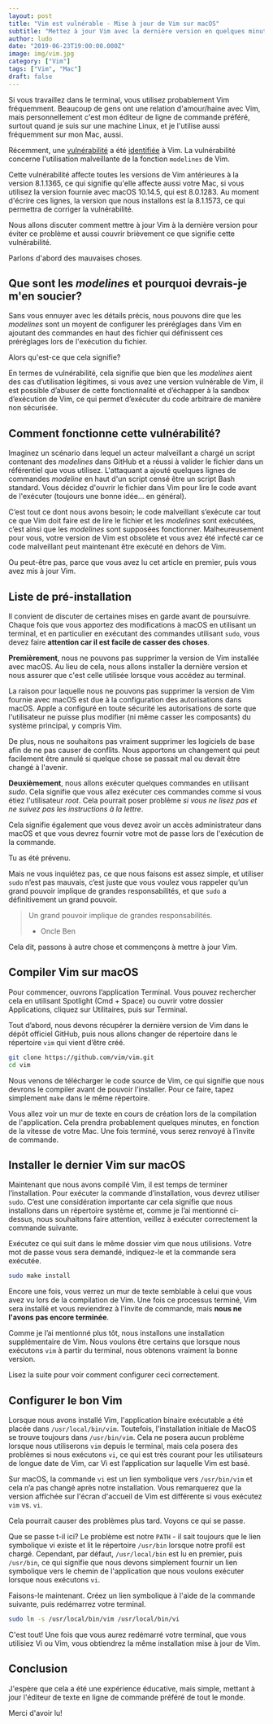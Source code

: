 ```yaml
---
layout: post
title: "Vim est vulnérable - Mise à jour de Vim sur macOS"
subtitle: "Mettez à jour Vim avec la dernière version en quelques minutes."
author: ludo
date: "2019-06-23T19:00:00.000Z"
image: img/vim.jpg
category: ["Vim"]
tags: ["Vim", "Mac"]
draft: false
---
```


Si vous travaillez dans le terminal, vous utilisez probablement Vim fréquemment. Beaucoup de gens ont une relation d'amour/haine avec Vim, mais personnellement c'est mon éditeur de ligne de commande préféré, surtout quand je suis sur une machine Linux, et je l'utilise aussi fréquemment sur mon Mac, aussi.

Récemment, une [vulnérabilité](https://nvd.nist.gov/vuln/detail/CVE-2019-12735) a été [identifiée](https://github.com/numirias/security/blob/master/doc/2019-06-04_ace-vim-neovim.md) à Vim. La vulnérabilité concerne l'utilisation malveillante de la fonction `modelines` de Vim.

Cette vulnérabilité affecte toutes les versions de Vim antérieures à la version 8.1.1365, ce qui signifie qu'elle affecte aussi votre Mac, si vous utilisez la version fournie avec macOS 10.14.5, qui est 8.0.1283. Au moment d'écrire ces lignes, la version que nous installons est la 8.1.1573, ce qui permettra de corriger la vulnérabilité.

Nous allons discuter comment mettre à jour Vim à la dernière version pour éviter ce problème et aussi couvrir brièvement ce que signifie cette vulnérabilité.

Parlons d'abord des mauvaises choses.

## Que sont les _modelines_ et pourquoi devrais-je m'en soucier?

Sans vous ennuyer avec les détails précis, nous pouvons dire que les _modelines_ sont un moyent de configurer les préréglages dans Vim en ajoutant des commandes en haut des fichier qui définissent ces préréglages lors de l'exécution du fichier.

Alors qu'est-ce que cela signifie?

En termes de vulnérabilité, cela signifie que bien que les _modelines_ aient des cas d’utilisation légitimes, si vous avez une version vulnérable de Vim, il est possible d’abuser de cette fonctionnalité et d’échapper à la sandbox d’exécution de Vim, ce qui permet d’exécuter du code arbitraire de manière non sécurisée.

## Comment fonctionne cette vulnérabilité?

Imaginez un scénario dans lequel un acteur malveillant a chargé un script contenant des _modelines_ dans GitHub et a réussi à valider le fichier dans un référentiel que vous utilisez. L'attaquant a ajouté quelques lignes de commandes _modeline_ en haut d'un script censé être un script Bash standard. Vous décidez d'ouvrir le fichier dans Vim pour lire le code avant de l'exécuter (toujours une bonne idée... en général).

C’est tout ce dont nous avons besoin; le code malveillant s’exécute car tout ce que Vim doit faire est de lire le fichier et les _modelines_ sont exécutées, c’est ainsi que les _modelines_ sont supposées fonctionner. Malheureusement pour vous, votre version de Vim est obsolète et vous avez été infecté car ce code malveillant peut maintenant être exécuté en dehors de Vim.

Ou peut-être pas, parce que vous avez lu cet article en premier, puis vous avez mis à jour Vim.

## Liste de pré-installation

Il convient de discuter de certaines mises en garde avant de poursuivre. Chaque fois que vous apportez des modifications à macOS en utilisant un terminal, et en particulier en exécutant des commandes utilisant `sudo`, vous devez faire **attention car il est facile de casser des choses**.

**Premièrement**, nous ne pouvons pas supprimer la version de Vim installée avec macOS. Au lieu de cela, nous allons installer la dernière version et nous assurer que c'est celle utilisée lorsque vous accédez au terminal.

La raison pour laquelle nous ne pouvons pas supprimer la version de Vim fournie avec macOS est due à la configuration des autorisations dans macOS. Apple a configuré en toute sécurité les autorisations de sorte que l'utilisateur ne puisse plus modifier (ni même casser les composants) du système principal, y compris Vim.

De plus, nous ne souhaitons pas vraiment supprimer les logiciels de base afin de ne pas causer de conflits. Nous apportons un changement qui peut facilement être annulé si quelque chose se passait mal ou devait être changé à l'avenir.

**Deuxièmement**, nous allons exécuter quelques commandes en utilisant _sudo_. Cela signifie que vous allez exécuter ces commandes comme si vous étiez l'utilisateur _root_. Cela pourrait poser problème _si vous ne lisez pas et ne suivez pas les instructions à la lettre_.

Cela signifie également que vous devez avoir un accès administrateur dans macOS et que vous devrez fournir votre mot de passe lors de l'exécution de la commande.

Tu as été prévenu.

Mais ne vous inquiétez pas, ce que nous faisons est assez simple, et utiliser `sudo` n’est pas mauvais, c’est juste que vous voulez vous rappeler qu’un grand pouvoir implique de grandes responsabilités, et que `sudo` a définitivement un grand pouvoir.

> Un grand pouvoir implique de grandes responsabilités.
> - Oncle Ben

Cela dit, passons à autre chose et commençons à mettre à jour Vim.

## Compiler Vim sur macOS

Pour commencer, ouvrons l’application Terminal. Vous pouvez rechercher cela en utilisant Spotlight (Cmd + Space) ou ouvrir votre dossier Applications, cliquez sur Utilitaires, puis sur Terminal.

Tout d’abord, nous devons récupérer la dernière version de Vim dans le dépôt officiel GitHub, puis nous allons changer de répertoire dans le répertoire `vim` qui vient d’être créé.

```bash
git clone https://github.com/vim/vim.git
cd vim
```

Nous venons de télécharger le code source de Vim, ce qui signifie que nous devrons le compiler avant de pouvoir l’installer. Pour ce faire, tapez simplement `make` dans le même répertoire.

Vous allez voir un mur de texte en cours de création lors de la compilation de l'application. Cela prendra probablement quelques minutes, en fonction de la vitesse de votre Mac. Une fois terminé, vous serez renvoyé à l’invite de commande.

## Installer le dernier Vim sur macOS

Maintenant que nous avons compilé Vim, il est temps de terminer l’installation. Pour exécuter la commande d’installation, vous devrez utiliser `sudo`. C’est une considération importante car cela signifie que nous installons dans un répertoire système et, comme je l’ai mentionné ci-dessus, nous souhaitons faire attention, veillez à exécuter correctement la commande suivante.

Exécutez ce qui suit dans le même dossier vim que nous utilisions. Votre mot de passe vous sera demandé, indiquez-le et la commande sera exécutée.

```bash
sudo make install
```

Encore une fois, vous verrez un mur de texte semblable à celui que vous avez vu lors de la compilation de Vim. Une fois ce processus terminé, Vim sera installé et vous reviendrez à l'invite de commande, mais **nous ne l'avons pas encore terminée**.

Comme je l’ai mentionné plus tôt, nous installons une installation supplémentaire de Vim. Nous voulons être certains que lorsque nous exécutons `vim` à partir du terminal, nous obtenons vraiment la bonne version.

Lisez la suite pour voir comment configurer ceci correctement.

## Configurer le bon Vim

Lorsque nous avons installé Vim, l'application binaire exécutable a été placée dans `/usr/local/bin/vim`. Toutefois, l'installation initiale de MacOS se trouve toujours dans `/usr/bin/vim`. Cela ne posera aucun problème lorsque nous utiliserons `vim` depuis le terminal, mais cela posera des problèmes si nous exécutons `vi`, ce qui est très courant pour les utilisateurs de longue date de Vim, car Vi est l’application sur laquelle Vim est basé.

Sur macOS, la commande `vi` est un lien symbolique vers `/usr/bin/vim` et cela n’a pas changé après notre installation. Vous remarquerez que la version affichée sur l'écran d'accueil de Vim est différente si vous exécutez `vim` vs. `vi`.

Cela pourrait causer des problèmes plus tard. Voyons ce qui se passe.

Que se passe t-il ici? Le problème est notre `PATH` - il sait toujours que le lien symbolique vi existe et lit le répertoire `/usr/bin` lorsque notre profil est chargé. Cependant, par défaut, `/usr/local/bin` est lu en premier, puis `/usr/bin`, ce qui signifie que nous devons simplement fournir un lien symbolique vers le chemin de l'application que nous voulons exécuter lorsque nous exécutons `vi`.

Faisons-le maintenant. Créez un lien symbolique à l'aide de la commande suivante, puis redémarrez votre terminal.

```bash
sudo ln -s /usr/local/bin/vim /usr/local/bin/vi
```

C'est tout! Une fois que vous aurez redémarré votre terminal, que vous utilisiez Vi ou Vim, vous obtiendrez la même installation mise à jour de Vim.

## Conclusion

J'espère que cela a été une expérience éducative, mais simple, mettant à jour l'éditeur de texte en ligne de commande préféré de tout le monde.

Merci d'avoir lu!